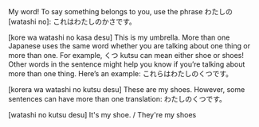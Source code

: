 My word!
To say something belongs to you, use the phrase 
わたしの
 [watashi no]:
これはわたしのかさです。

[kore wa watashi no kasa desu]
This is my umbrella.
More than one
Japanese uses the same word whether you are talking about one thing or more than one. For example, 
くつ
 kutsu can mean either shoe or shoes! Other words in the sentence might help you know if you’re talking about more than one thing. Here’s an example:
これらはわたしのくつです。

[korera wa watashi no kutsu desu]
These are my shoes.
However, some sentences can have more than one translation:
わたしのくつです。

[watashi no kutsu desu]
It's my shoe. / They're my shoes
